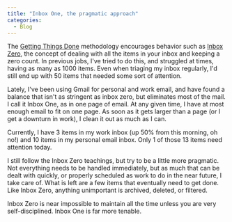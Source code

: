 ```yaml
---
title: "Inbox One, the pragmatic approach"
categories:
  - Blog
---
```



The [Getting Things Done](http://en.wikipedia.org/wiki/Getting_Things_Done) methodology encourages behavior such as [Inbox Zero](http://www.43folders.com/izero), the concept of dealing with all the items in your inbox and keeping a zero count. In previous jobs, I've tried to do this, and struggled at times, having as many as 1000 items. Even when triaging my inbox regularly, I'd still end up with 50 items that needed some sort of attention.

Lately, I've been using Gmail for personal and work email, and have found a balance that isn't as stringent as inbox zero, but eliminates most of the mail. I call it Inbox One, as in one page of email. At any given time, I have at most enough email to fit on one page. As soon as it gets larger than a page (or I get a downturn in work), I clean it out as much as I can.

Currently, I have 3 items in my work inbox (up 50% from this morning, oh no!) and 10 items in my personal email inbox. Only 1 of those 13 items need attention today.

I still follow the Inbox Zero teachings, but try to be a little more pragmatic. Not everything needs to be handled immediately, but as much that can be dealt with quickly, or properly scheduled as work to do in the near future, I take care of. What is left are a few items that eventually need to get done. Like Inbox Zero, anything unimportant is archived, deleted, or filtered.

Inbox Zero is near impossible to maintain all the time unless you are very self-disciplined. Inbox One is far more tenable.